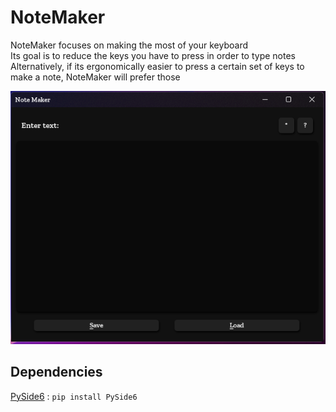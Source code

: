 # NoteMaker
NoteMaker focuses on making the most of your keyboard  
Its goal is to reduce the keys you have to press in order to type notes  
Alternatively, if its ergonomically easier to press a certain set of keys to make a note, NoteMaker will prefer those

<p align="center">
  <img src="/version_snapshots/4.png">
</p>

## Dependencies
[PySide6](https://pypi.org/project/PySide6/) : `pip install PySide6`
